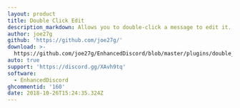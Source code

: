 ```yaml
---
layout: product
title: Double Click Edit
description_markdown: Allows you to double-click a message to edit it.
author: joe27g
github: 'https://github.com/joe27g/'
download: >-
  https://github.com/joe27g/EnhancedDiscord/blob/master/plugins/double_click_edit.js
auto: true
support: 'https://discord.gg/XAvh9tq'
software:
  - EnhancedDiscord
ghcommentid: '160'
date: 2018-10-26T15:24:35.324Z
---
```


